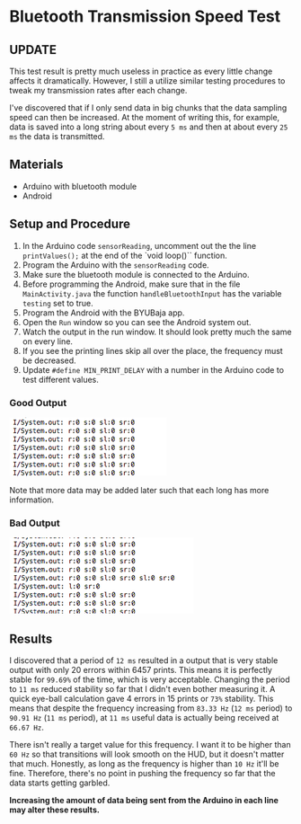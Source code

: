 # Bluetooth Transmission Speed Test

## UPDATE

This test result is pretty much useless in practice as every little change affects it dramatically. However, I still a utilize similar testing procedures to tweak my transmission rates after each change.

I've discovered that if I only send data in big chunks that the data sampling speed can then be increased. At the moment of writing this, for example, data is saved into a long string about every ``5 ms`` and then at about every ``25 ms`` the data is transmitted.

## Materials

  * Arduino with bluetooth module
  * Android

## Setup and Procedure

  1. In the Arduino code ``sensorReading``, uncomment out the the line ``printValues();`` at the end of the `void loop()`` function.
  2. Program the Arduino with the ``sensorReading`` code.
  3. Make sure the bluetooth module is connected to the Arduino.
  4. Before programming the Android, make sure that in the file ``MainActivity.java`` the function ``handleBluetoothInput`` has the variable ``testing`` set to true.
  5. Program the Android with the BYUBaja app.
  6. Open the ``Run`` window so you can see the Android system out.
  7. Watch the output in the run window. It should look pretty much the same on every line.
  8. If you see the printing lines skip all over the place, the frequency must be decreased.
  9. Update ``#define MIN_PRINT_DELAY`` with a number in the Arduino code to test different values.

### Good Output

![](bluetoothTransmissionRate_good.png)

Note that more data may be added later such that each long has more information.

### Bad Output

![](bluetoothTransmissionRate_bad.png)

## Results

I discovered that a period of ``12 ms`` resulted in a output that is very stable output with only 20 errors within 6457 prints. This means it is perfectly stable for ``99.69%`` of the time, which is very acceptable. Changing the period to ``11 ms`` reduced stability so far that I didn't even bother measuring it. A quick eye-ball calculation gave 4 errors in 15 prints or ``73%`` stability. This means that despite the frequency increasing from ``83.33 Hz`` (``12 ms`` period) to ``90.91 Hz`` (``11 ms`` period), at ``11 ms`` useful data is actually being received at ``66.67 Hz``.

There isn't really a target value for this frequency. I want it to be higher than ``60 Hz`` so that transitions will look smooth on the HUD, but it doesn't matter that much. Honestly, as long as the frequency is higher than ``10 Hz`` it'll be fine. Therefore, there's no point in pushing the frequency so far that the data starts getting garbled.

**Increasing the amount of data being sent from the Arduino in each line may alter these results.**